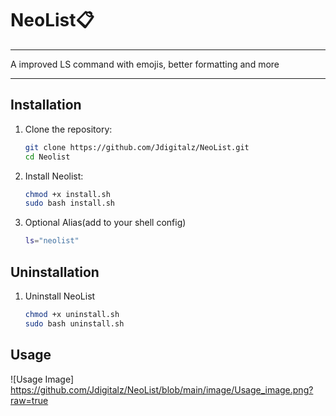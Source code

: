# NeoList📋
----
A improved LS command with emojis, better formatting and more 

---
## Installation

1. Clone the repository:
   ```bash
   git clone https://github.com/Jdigitalz/NeoList.git
   cd Neolist
2. Install Neolist:
   ```bash
   chmod +x install.sh
   sudo bash install.sh
3. Optional Alias(add to your shell config)
	```bash
	ls="neolist"
	```

## Uninstallation

1. Uninstall NeoList
   ```bash
   chmod +x uninstall.sh
   sudo bash uninstall.sh
   ``` 

## Usage
![Usage Image] https://github.com/Jdigitalz/NeoList/blob/main/image/Usage_image.png?raw=true
